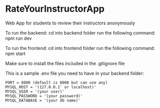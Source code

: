 # RateYourInstructorApp
 Web App for students to review their instructors anonymously

 To run the backend:
 cd into backend folder
 run the following command: npm run dev

 To run the frontend:
 cd into frontend folder
 run the following command: npm start

 Make sure to install the files included in the .gitignore file

 This is a sample .env file you need to have in your backend folder:

    PORT = 8000 (default is 8000 but can use any) 
    MYSQL_HOST = '(127.0.0.1' or localhost)' 
    MYSQL_USER = '(your user)'
    MYSQL_PASSWORD = '(your password)'
    MYSQL_DATABASE = '(your db name)'